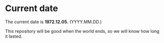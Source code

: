 # Current date

The current date is **1972.12.05.** (YYYY.MM.DD.)

This repository will be good when the world ends, so we will know how long it lasted.